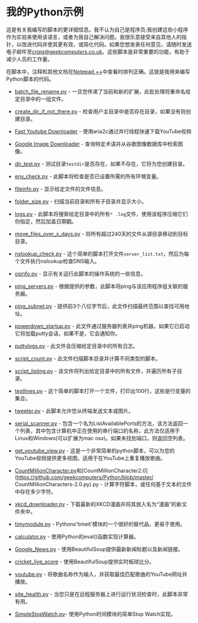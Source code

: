 # 我的Python示例

这是有关我编写的脚本的更详细信息。我不认为自己是程序员;我创建这些小程序作为实验来使用该语言，或者为我自己解决问题。我很乐意接受来自其他人的指针，以改进代码并使其更有效，或简化代码。如果您想发表任何意见，请随时发送电子邮件至*craig@geekcomputers.co.uk*。这些脚本是非常重要的功能，有助于减少人员的工作量。
	
在脚本中，注释和其他文档在[Notepad ++](https://notepad-plus-plus.org/)中查看时排列正确。这就是我用来编写Python脚本的代码。

- [batch_file_rename.py](https://github.com/geekcomputers/Python/blob/master/batch_file_rename.py) - 一旦您传递了当前和新的扩展，此批处理将重命名给定目录中的一组文件。

- [create_dir_if_not_there.py](https://github.com/geekcomputers/Python/blob/master/create_dir_if_not_there.py) - 检查用户主目录中是否存在目录，如果没有则创建目录。

- [Fast Youtube Downloader](https://github.com/geekcomputers/Python/blob/master/youtube-downloader%20fast.py) - 使用aria2c通过并行线程快速下载YouTube视频

- [Google Image Downloader](https://github.com/geekcomputers/Python/tree/master/Google%20Image%20Downloader) - 查询特定术语并从谷歌图像数据库中检索图像。

- [dir_test.py](https://github.com/geekcomputers/Python/blob/master/dir_test.py) - 测试目录`testdir`是否存在，如果不存在，它将为您创建目录。

- [env_check.py](https://github.com/geekcomputers/Python/blob/master/env_check.py) - 此脚本将检查是否已设置所需的所有环境变量。

- [fileinfo.py](https://github.com/geekcomputers/Python/blob/master/fileinfo.py) - 显示给定文件的文件信息。

- [folder_size.py](https://github.com/geekcomputers/Python/blob/master/folder_size.py) - 扫描当前目录和所有子目录并显示大小。

- [logs.py](https://github.com/geekcomputers/Python/blob/master/logs.py) - 此脚本将搜索给定目录中的所有`* .log`文件，使用该程序压缩它们你指定，然后加盖日期戳。

- [move_files_over_x_days.py](https://github.com/geekcomputers/Python/blob/master/move_files_over_x_days.py) - 将所有超过240天的文件从源目录移动到目标目录。

- [nslookup_check.py](https://github.com/geekcomputers/Python/blob/master/nslookup_check.py) - 这个简单的脚本打开文件`server_list.txt`，然后为每个文件执行nslookup检查DNS输入。

- [osinfo.py](https://github.com/geekcomputers/Python/blob/master/osinfo.py) - 显示有关运行此脚本的操作系统的一些信息。

- [ping_servers.py](https://github.com/geekcomputers/Python/blob/master/ping_servers.py) - 根据提供的参数，此脚本将ping与该应用程序组关联的服务器。

- [ping_subnet.py](https://github.com/geekcomputers/Python/blob/master/ping_subnet.py) - 提供前3个八位字节后，此文件扫描最终范围以查找可用地址。

- [powerdown_startup.py](https://github.com/geekcomputers/Python/blob/master/powerdown_startup.py) - 此文件通过服务器列表并ping机器，如果它已启动它将加载putty会话，如果不是，它会通知你。

- [puttylogs.py](https://github.com/geekcomputers/Python/blob/master/puttylogs.py) - 此文件会压缩给定目录中的所有日志。

- [script_count.py](https://github.com/geekcomputers/Python/blob/master/script_count.py) - 此文件扫描脚本目录并计算不同类型的脚本。

- [script_listing.py](https://github.com/geekcomputers/Python/blob/master/script_listing.py) - 该文件将列出给定目录中的所有文件，并遍历所有子目录。

- [testlines.py](https://github.com/geekcomputers/Python/blob/master/testlines.py) - 这个简单的脚本打开一个文件，打印出100行，这些是行变量的集合。

- [tweeter.py](https://github.com/geekcomputers/Python/blob/master/tweeter.py) - 此脚本允许您从终端发送文本或图片。

- [serial_scanner.py](https://github.com/geekcomputers/Python/blob/master/serial_scanner.py) - 包含一个名为ListAvailablePorts的方法，该方法返回一个列表，其中包含计算机中正在使用的串行端口的名称，此方法仅适用于Linux和Windows(可以扩展为mac osx)。如果未找到端口，则返回空列表。

- [get_youtube_view.py](https://github.com/geekcomputers/Python/blob/master/get_youtube_view.py) - 这是一个非常简单的python脚本，可以为您的YouTube视频提供更多视图。适用于在YouTube上重复播放歌曲。

- [CountMillionCharacter.py](https://github.com/geekcomputers/Python/blob/master/CountMillionCharacter.py)和[CountMillionCharacter2.0](https://github.com/geekcomputers/Python/blob/master/ CountMillionCharacters-2.0.py).py - 计算字符脚本，或任何基于文本的文件中存在多少字符。

- [xkcd_downloader.py](https://github.com/geekcomputers/Python/blob/master/xkcd_downloader.py) - 下载最新的XKCD漫画并将其放入名为“漫画”的新文件夹中。

- [timymodule.py](https://github.com/geekcomputers/Python/blob/master/timymodule.py) - Pythons'timeit'模块的一个很好的替代品，更易于使用。

- [calculator.py](https://github.com/geekcomputers/Python/blob/master/calculator.py) - 使用Python的eval()函数实现计算器。

- [Google_News.py](https://github.com/geekcomputers/Python/blob/master/Google_News.py) - 使用BeautifulSoup提供最新新闻标题以及新闻链接。

- [cricket_live_score](https://github.com/geekcomputers/Python/blob/master/Cricket_score.py) - 使用BeautifulSoup提供实时板球比分。

- [youtube.py](https://github.com/geekcomputers/Python/blob/master/youtube.py) - 将歌曲名称作为输入，并获取最佳匹配歌曲的YouTube网址并播放。

- [site_health.py](https://github.com/geekcomputers/Python/blob/master/site_health.py) - 当您只是在远程服务器上进行运行状况检查时，此脚本非常有用。

- [SimpleStopWatch.py​​](https://github.com/geekcomputers/Python/blob/master/SimpleStopWatch.py​​) - 使用Python时间模块的简单Stop Watch实现。
